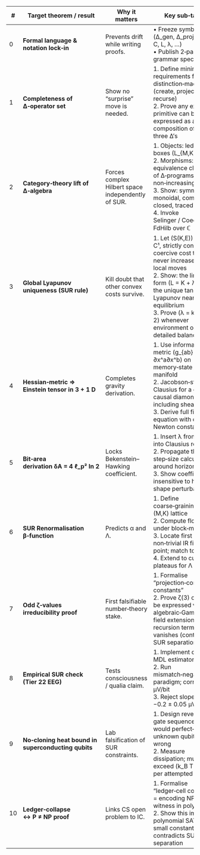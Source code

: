 | # | Target theorem / result | Why it matters | Key sub‑tasks | Suggested tools / refs |
|---|-------------------------|----------------|---------------|------------------------|
| 0 | **Formal language & notation lock‑in** | Prevents drift while writing proofs. | • Freeze symbol list (Δ_gen, Δ_proj, Δ_self, C, L, λ, …)<br>• Publish 2‑page grammar spec | LaTeX + Coq “vernacular” file |
| 1 | **Completeness of Δ‑operator set** | Show no “surprise” move is needed. | 1. Define minimal requirements for any distinction‑machine (create, project, recurse)<br>2. Prove any extra primitive can be expressed as a composition of the three Δ’s | Structural induction over term algebra; Kleene fixed‑point theorem |
| 2 | **Category‑theory lift of Δ‑algebra** | Forces complex Hilbert space independently of SUR. | 1. Objects: ledger boxes \(L_{M,K,τ,ε}\)<br>2. Morphisms: equivalence classes of Δ‑programs with non‑increasing L<br>3. Show: symmetric monoidal, compact closed, traced<br>4. Invoke Selinger / Coecke → FdHilb over ℂ | Mac Lane coherence; Joyal–Street string diagrams |
| 3 | **Global Lyapunov uniqueness (SUR rule)** | Kill doubt that other convex costs survive. | 1. Let \(S(K,E)\) be any C¹, strictly convex, coercive cost that never increases under local moves<br>2. Show: the linear form \(L = K + λE\) is the unique tangent Lyapunov near equilibrium<br>3. Prove \(λ = k_B T \ln 2\) whenever environment obeys detailed balance | Robbins–Monro; stochastic thermodynamics (Seifert 2012) |
| 4 | **Hessian‑metric ⇒ Einstein tensor in 3 + 1 D** | Completes gravity derivation. | 1. Use information metric \(g_{ab} = ∂²L/∂x^a∂x^b\) on memory‑state manifold<br>2. Jacobson‑style Clausius for a general causal diamond including shear<br>3. Derive full field equation with correct Newton constant | Raychaudhuri with shear term; Wald entropy functional |
| 5 | **Bit‑area derivation δA = 4 ℓ_p² ln 2** | Locks Bekenstein–Hawking coefficient. | 1. Insert λ from #3 into Clausius relation<br>2. Propagate through step‑size calculation around horizon<br>3. Show coefficient insensitive to horizon shape perturbations | Same machinery as #4; differential geometry of null congruences |
| 6 | **SUR Renormalisation β‑function** | Predicts α and Λ. | 1. Define coarse‑graining on (M,K) lattice<br>2. Compute flow of λ under block‑merge<br>3. Locate first non‑trivial IR fixed point; match to α⁻¹<br>4. Extend to curvature plateaus for Λ | Wilson RG on information manifolds; numerical fixed‑point finder |
| 7 | **Odd ζ‑values irreducibility proof** | First falsifiable number‑theory stake. | 1. Formalise “projection‑compatible constants”<br>2. Prove ζ(3) cannot be expressed via finite algebraic‑Gamma‑π field extensions unless recursion term vanishes (contradicts SUR separation) | Kontsevich–Zagier periods; algebraic independence techniques |
| 8 | **Empirical SUR check (Tier 22 EEG)** | Tests consciousness / qualia claim. | 1. Implement online MDL estimator<br>2. Run mismatch‑negativity paradigm; correlate μV/bit<br>3. Reject slope outside −0.2 ± 0.05 μV/bit | Python + MNE; preregistered Bayesian mixed model |
| 9 | **No‑cloning heat bound in superconducting qubits** | Lab falsification of SUR constraints. | 1. Design reversible gate sequence that would perfect‑clone unknown qubit if SUR wrong<br>2. Measure dissipation; must exceed \(k_B T \ln 2\) per attempted bit | Dilution‑fridge calorimetry; nano‑calorimeter |
| 10 | **Ledger‑collapse ↔ P ≠ NP proof** | Links CS open problem to IC. | 1. Formalise “ledger‑cell collapse” = encoding NP witness in poly‑K<br>2. Show this implies polynomial SAT with small constants; contradicts SUR separation | Kolmogorov‑complexity lower bounds; Razborov–Rudich |
